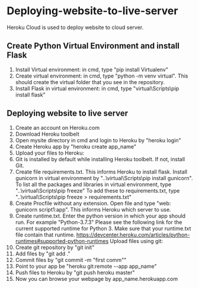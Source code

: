 # Deploying-website-to-live-server

Heroku Cloud is used to deploy website to cloud server. 

## Create Python Virtual Environment and install Flask
1. Install Virtual environment: in cmd, type "pip install Virtualenv"
2. Create virtual environment: in cmd, type "python -m venv virtual". This should create the virtual folder that you see in the repository.
3. Install Flask in virtual environment: in cmd, type "virtual\Scripts\pip install flask"

## Deploying website to live server
1. Create an account on Heroku.com
2. Download Heroku toolbelt
3. Open mysite directory in cmd and login to Heroku by "heroku login"
4. Create Heroku app by "heroku create app_name"
5. Upload your files to Heroku:
6. Git is installed by default while installing Heroku toolbelt. If not, install Git.
7. Create file requirements.txt. This informs Heroku to install flask.
    Install gunicorn in virtual environment by "..\virtual\Scripts\pip install gunicorn".
    To list all the packages and libraries in virtual environment, type "..\virtual\Scripts\pip freeze"
    To add these to requirements.txt, type "..\virtual\Scripts\pip freeze > requirements.txt"
8. Create Procfile without any extension.
    Open file and type "web: gunicorn script1:app". This informs Heroku which server to use. 
9. Create runtime.txt. Enter the python version in which your app should run. For example "Python-3.7.3"
    Please see the following link for the current supported runtime for Python 3. Make sure that your runtime.txt file contain that runtime.
    https://devcenter.heroku.com/articles/python-runtimes#supported-python-runtimes
Upload files using git:
10. Create git repository by "git init"
11. Add files by "git add ."
12. Commit files by "git commit -m "first comm""
13. Point to your app be "heroku git:remote --app app_name"
14. Push files to Heroku by "git push heroku master"
15. Now you can browse your webpage by app_name.herokuapp.com
